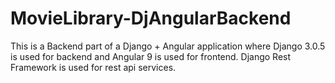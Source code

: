# MovieLibrary-DjAngularBackend
This is a Backend part of a  Django + Angular application where Django 3.0.5 is used for backend and Angular 9 is used for frontend. Django Rest Framework is used for rest api services.
